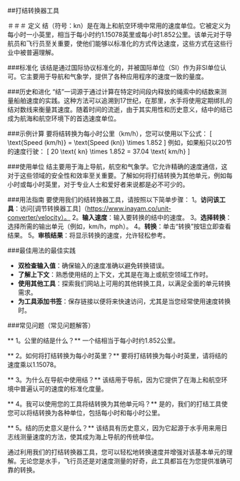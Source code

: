 ##打结转换器工具

＃＃＃ 定义
结（符号：kn）是在海上和航空环境中常用的速度单位。它被定义为每小时一小英里，相当于每小时约1.15078英里或每小时1.852公里。该单元对于导航员和飞行员至关重要，使他们能够以标准化的方式传达速度，这些方式在这些行业中被普遍理解。

###标准化
该结是通过国际协议标准化的，并被国际单位（SI）作为非SI单位认可。它主要用于导航和气象学，提供了各种应用程序的速度一致的量度。

###历史和进化
“结”一词源于通过计算在特定时间段内释放的绳索中的结数来测量船舶速度的实践。这种方法可以追溯到17世纪，在那里，水手将使用定期绑扎的结对数线来衡量其速度。随着时间的流逝，由于其实用性和历史意义，结中的结已成为航海和航空环境下的首选速度单位。

###示例计算
要将结转换为每小时公里（km/h），您可以使用以下公式：
\[ \text{Speed (km/h)} = \text{Speed (kn)} \times 1.852 \]
例如，如果船只以20节的速度行驶：
\[ 20 \text{ kn} \times 1.852 = 37.04 \text{ km/h} \]

###使用单位
结主要用于海上导航，航空和气象学。它允许精确的速度通信，这对于这些领域的安全性和效率至关重要。了解如何将打结转换为其他单元，例如每小时或每小时英里，对于专业人士和爱好者来说都是必不可少的。

###用法指南
要使用我们的结转换器工具，请按照以下简单步骤：
1。**访问该工具**：访问[调节转换器工具]（https://www.inayam.co/unit-converter/velocity）。
2。**输入速度**：输入要转换的结中的速度。
3。**选择转换**：选择所需的输出单元（例如，km/h，mph）。
4。**转换**：单击“转换”按钮立即查看结果。
5。**审核结果**：将显示转换的速度，允许轻松参考。

###最佳用法的最佳实践
-  **双检查输入值**：确保输入的速度准确以避免转换错误。
-  **了解上下文**：熟悉使用结的上下文，尤其是在海上或航空领域工作时。
-  **使用其他工具**：探索我们网站上可用的其他转换工具，以满足全面的单元转换需求。
-  **为工具添加书签**：保存链接以便将来快速访问，尤其是当您经常使用速度转换时。

###常见问题（常见问题解答）

** 1。公里的结是什么？**
一个结相当于每小时约1.852公里。

** 2。如何将打结转换为每小时英里？**
要将打结转换为每小时英里，请将结的速度乘以1.15078。

** 3。为什么在导航中使用结？**
该结用于导航，因为它提供了在海上和航空环境中普遍认可的速度的标准化度量。

** 4。我可以使用您的工具将结转换为其他单元吗？**
是的，我们的打结工具使您可以将结转换为各种单位，包括每小时和每小时公里。

** 5。结的历史意义是什么？**
该结具有历史意义，因为它起源于水手用来用日志线测量速度的方法，使其成为海上导航的传统单位。

通过利用我们的打结转换器工具，您可以轻松地转换速度并增强对该基本单元的理解。无论您是水手，飞行员还是对速度测量的好奇，此工具都旨在为您提供准确可靠的转换。